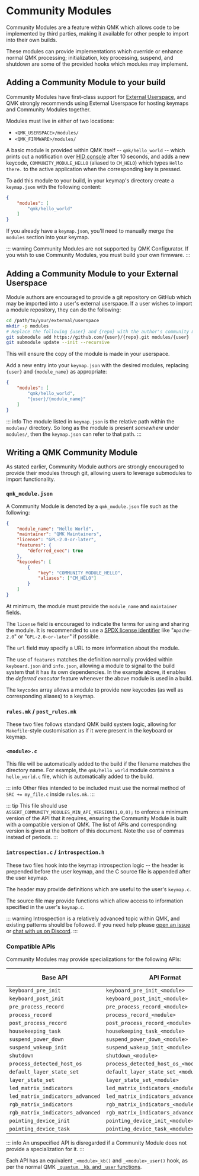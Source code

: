 # Community Modules

Community Modules are a feature within QMK which allows code to be implemented by third parties, making it available for other people to import into their own builds.

These modules can provide implementations which override or enhance normal QMK processing; initialization, key processing, suspend, and shutdown are some of the provided hooks which modules may implement.

## Adding a Community Module to your build

Community Modules have first-class support for [External Userspace](/newbs_external_userspace), and QMK strongly recommends using External Userspace for hosting keymaps and Community Modules together.

Modules must live in either of two locations:

* `<QMK_USERSPACE>/modules/`
* `<QMK_FIRMWARE>/modules/`

A basic module is provided within QMK itself -- `qmk/hello_world` -- which prints out a notification over [HID console](/faq_debug) after 10 seconds, and adds a new keycode, `COMMUNITY_MODULE_HELLO` (aliased to `CM_HELO`) which types `Hello there.` to the active application when the corresponding key is pressed.

To add this module to your build, in your keymap's directory create a `keymap.json` with the following content:

```json
{
    "modules": [
        "qmk/hello_world"
    ]
}
```

If you already have a `keymap.json`, you'll need to manually merge the `modules` section into your keymap.

::: warning
Community Modules are not supported by QMK Configurator. If you wish to use Community Modules, you must build your own firmware.
:::

## Adding a Community Module to your External Userspace

Module authors are encouraged to provide a git repository on GitHub which may be imported into a user's external userspace. If a user wishes to import a module repository, they can do the following:

```sh
cd /path/to/your/external/userspace
mkdir -p modules
# Replace the following {user} and {repo} with the author's community module repository
git submodule add https://github.com/{user}/{repo}.git modules/{user}
git submodule update --init --recursive
```

This will ensure the copy of the module is made in your userspace.

Add a new entry into your `keymap.json` with the desired modules, replacing `{user}` and `{module_name}` as appropriate:

```json
{
    "modules": [
        "qmk/hello_world",
        "{user}/{module_name}"
    ]
}
```

::: info
The module listed in `keymap.json` is the relative path within the `modules/` directory. So long as the module is present _somewhere_ under `modules/`, then the `keymap.json` can refer to that path.
:::

## Writing a QMK Community Module

As stated earlier, Community Module authors are strongly encouraged to provide their modules through git, allowing users to leverage submodules to import functionality.

### `qmk_module.json`

A Community Module is denoted by a `qmk_module.json` file such as the following:

```json
{
    "module_name": "Hello World",
    "maintainer": "QMK Maintainers",
    "license": "GPL-2.0-or-later",
    "features": {
        "deferred_exec": true
    },
    "keycodes": [
        {
            "key": "COMMUNITY_MODULE_HELLO",
            "aliases": ["CM_HELO"]
        }
    ]
}
```

At minimum, the module must provide the `module_name` and `maintainer` fields.

The `license` field is encouraged to indicate the terms for using and sharing the module. It is recommended to use a [SPDX license identifier](https://spdx.org/licenses/) like "`Apache-2.0`" or "`GPL-2.0-or-later`" if possible.

The `url` field may specify a URL to more information about the module.

The use of `features` matches the definition normally provided within `keyboard.json` and `info.json`, allowing a module to signal to the build system that it has its own dependencies. In the example above, it enables the _deferred executor_ feature whenever the above module is used in a build.

The `keycodes` array allows a module to provide new keycodes (as well as corresponding aliases) to a keymap.

### `rules.mk` / `post_rules.mk`

These two files follows standard QMK build system logic, allowing for `Makefile`-style customisation as if it were present in the keyboard or keymap.

### `<module>.c`

This file will be automatically added to the build if the filename matches the directory name. For example, the `qmk/hello_world` module contains a `hello_world.c` file, which is automatically added to the build.

::: info
Other files intended to be included must use the normal method of `SRC += my_file.c` inside `rules.mk`.
:::

::: tip
This file should use `ASSERT_COMMUNITY_MODULES_MIN_API_VERSION(1,0,0);` to enforce a minimum version of the API that it requires, ensuring the Community Module is built with a compatible version of QMK. The list of APIs and corresponding version is given at the bottom of this document. Note the use of commas instead of periods.
:::

### `introspection.c` / `introspection.h`

These two files hook into the keymap introspection logic -- the header is prepended before the user keymap, and the C source file is appended after the user keymap.

The header may provide definitions which are useful to the user's `keymap.c`.

The source file may provide functions which allow access to information specified in the user's `keymap.c`.

::: warning
Introspection is a relatively advanced topic within QMK, and existing patterns should be followed. If you need help please [open an issue](https://github.com/qmk/qmk_firmware/issues/new) or [chat with us on Discord](https://discord.gg/qmk).
:::

### Compatible APIs

Community Modules may provide specializations for the following APIs:

| Base API                         | API Format                                | Example (`hello_world` module)              | API Version |
|----------------------------------|-------------------------------------------|---------------------------------------------|-------------|
| `keyboard_pre_init`              | `keyboard_pre_init_<module>`              | `keyboard_pre_init_hello_world`             | `0.1.0`     |
| `keyboard_post_init`             | `keyboard_post_init_<module>`             | `keyboard_post_init_hello_world`            | `0.1.0`     |
| `pre_process_record`             | `pre_process_record_<module>`             | `pre_process_record_hello_world`            | `0.1.0`     |
| `process_record`                 | `process_record_<module>`                 | `process_record_hello_world`                | `0.1.0`     |
| `post_process_record`            | `post_process_record_<module>`            | `post_process_record_hello_world`           | `0.1.0`     |
| `housekeeping_task`              | `housekeeping_task_<module>`              | `housekeeping_task_hello_world`             | `1.0.0`     |
| `suspend_power_down`             | `suspend_power_down_<module>`             | `suspend_power_down_hello_world`            | `1.0.0`     |
| `suspend_wakeup_init`            | `suspend_wakeup_init_<module>`            | `suspend_wakeup_init_hello_world`           | `1.0.0`     |
| `shutdown`                       | `shutdown_<module>`                       | `shutdown_hello_world`                      | `1.0.0`     |
| `process_detected_host_os`       | `process_detected_host_os_<module>`       | `process_detected_host_os_hello_world`      | `1.0.0`     |
| `default_layer_state_set`        | `default_layer_state_set_<module>`        | `default_layer_state_set_hello_world`       | `1.1.0`     |
| `layer_state_set`                | `layer_state_set_<module>`                | `layer_state_set_hello_world`               | `1.1.0`     |
| `led_matrix_indicators`          | `led_matrix_indicators_<module>`          | `led_matrix_indicators_hello_word`          | `1.1.0`     |
| `led_matrix_indicators_advanced` | `led_matrix_indicators_advanced_<module>` | `led_matrix_indicators_advanced_hello_word` | `1.1.0`     |
| `rgb_matrix_indicators`          | `rgb_matrix_indicators_<module>`          | `rgb_matrix_indicators_hello_word`          | `1.1.0`     |
| `rgb_matrix_indicators_advanced` | `rgb_matrix_indicators_advanced_<module>` | `rgb_matrix_indicators_advanced_hello_word` | `1.1.0`     |
| `pointing_device_init`           | `pointing_device_init_<module>`           | `pointing_device_init_hello_word`           | `1.1.0`     |
| `pointing_device_task`           | `pointing_device_task_<module>`           | `pointing_device_task_hello_word`           | `1.1.0`     |


::: info
An unspecified API is disregarded if a Community Module does not provide a specialization for it.
:::

Each API has an equivalent `_<module>_kb()` and `_<module>_user()` hook, as per the normal QMK [`_quantum`, `_kb`, and `_user` functions](/custom_quantum_functions#a-word-on-core-vs-keyboards-vs-keymap).
